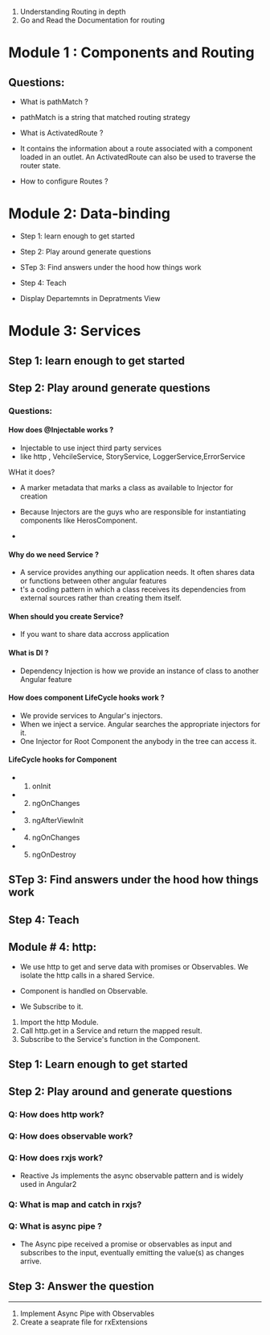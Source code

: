 1. Understanding Routing in depth
2. Go and Read the Documentation for routing


# Module 1 : Components and Routing

## Questions:

- What is pathMatch ?
- pathMatch is a string that matched routing strategy

- What is ActivatedRoute ?
- It contains the information about a route associated with a component
loaded in an outlet. An ActivatedRoute can also be used to traverse
the router state.

- How to configure Routes ?

# Module 2: Data-binding

- Step 1: learn enough to get started
- Step 2: Play around generate questions
- STep 3: Find answers under the hood how things work
- Step 4: Teach

- Display Departemnts in Depratments View

# Module 3: Services

## Step 1: learn enough to get started

## Step 2: Play around generate questions
 
 
 ### Questions:
 
#### How does @Injectable works ?
 
 - Injectable to use inject third party services
 - like http , VehcileService, StoryService, LoggerService,ErrorService
 
  WHat it does?
 
 - A marker metadata that marks a class as available to Injector
 for creation
 
 - Because Injectors are the guys who are responsible for instantiating
 components like HerosComponent.
 
 - 
 
 #### Why do we need Service ?
  
  - A service provides anything our application needs. 
  It often shares data or functions between other angular 
  features
  - t's a coding pattern in which a class receives its dependencies from external sources rather than creating them itself.
  
  
 #### When should you create Service?
 
  - If you want to share data accross application 
 
 #### What is DI ?
 
 - Dependency Injection is how we provide an instance of class
 to another Angular feature
 
 
 #### How does component LifeCycle hooks work ?
 
  - We provide services to Angular's injectors.
  - When we inject a service. Angular searches the appropriate
  injectors for it.
  - One Injector for Root Component the anybody in the tree can 
  access it.
  
 
 #### LifeCycle hooks for Component
  
  - 1. onInit
  - 2. ngOnChanges
  - 3. ngAfterViewInit
  - 4. ngOnChanges
  - 5. ngOnDestroy 
 
## STep 3: Find answers under the hood how things work


## Step 4: Teach


## Module # 4: http:

-  We use http to get and serve data with promises or Observables. We isolate
the http calls in a shared Service.

- Component is handled on Observable.

- We Subscribe to it.

1. Import the http Module.
2. Call http.get in a Service and return the mapped result.
3. Subscribe to the Service's function in the Component.


## Step 1: Learn enough to get started

## Step 2: Play around and generate questions

 ### Q: How does http work?
  
 ### Q: How does observable work?
     
 ### Q: How does rxjs work?
 
 - Reactive Js implements the async observable pattern
  and is widely used in Angular2
    
 ### Q: What is map and catch in rxjs?
 
 ### Q: What is async pipe ?
 
 - The Async pipe received a promise or observables as
 input and subscribes to the input, eventually emitting
 the value(s) as changes arrive.
 
 
    
    
    
 

## Step 3: Answer the question


-----
1. Implement Async Pipe with Observables 
2. Create a seaprate file for rxExtensions

